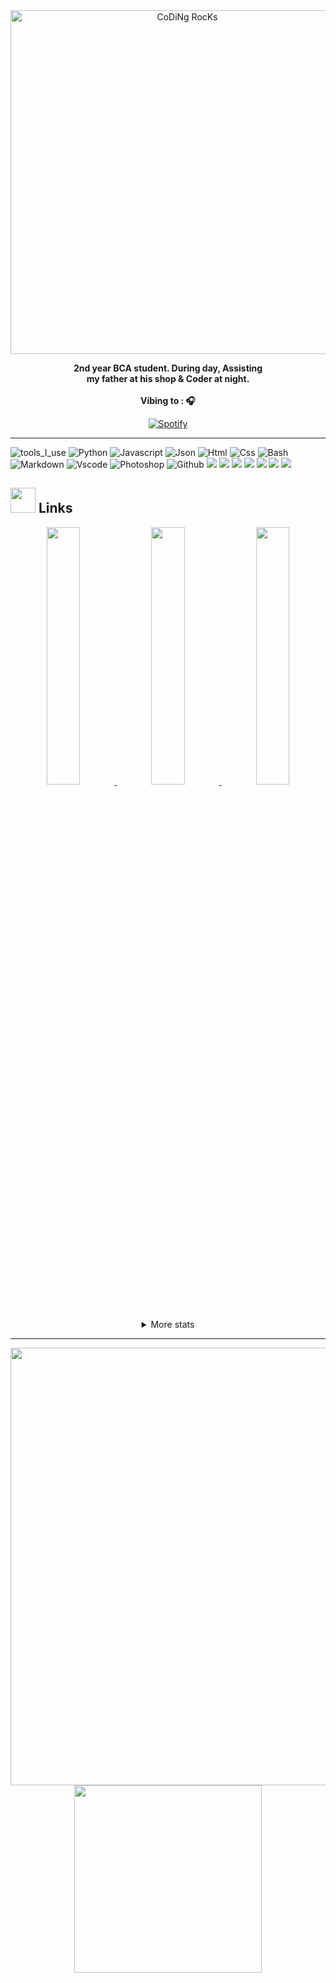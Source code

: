 <div align="center" width="50">

<img src="https://qiv2.ashun01.eu.org/animation/dev-working_rounded.gif" href="https://github.com/sp-xd" alt="CoDiNg RocKs"  width="550"/>
<br>
<p><strong>2nd year BCA student. During day, Assisting
<br>my father at his shop & Coder at night.
<br><br> Vibing to : 🎧  </strong></p>

[![Spotify](https://spotify-readme.sp-xd.vercel.app/api/spotify)](https://open.spotify.com/user/somnathpaul) <br>

</div>

<hr></hr>

![tools_I_use](https://img.shields.io/badge/-%F0%9F%9A%80%20Tools%20I%20use-orange)
![Python](https://img.shields.io/badge/Python-FFD43B?style=flat&logo=python&logoColor=darkgreen)
![Javascript](https://img.shields.io/badge/JavaScript-323330?style=flat&logo=javascript&logoColor=F7DF1E)
![Json](https://img.shields.io/badge/json-5E5C5C?style=flat&logo=json&logoColor=white)
![Html](https://img.shields.io/badge/HTML5-E34F26?style=flat&logo=html5&logoColor=white)
![Css](https://img.shields.io/badge/CSS3-1572B6?style=flat&logo=css3&logoColor=white)
![Bash](https://img.shields.io/badge/GNU%20Bash-4EAA25?style=flat&logo=GNU%20Bash&logoColor=white)
![Markdown](https://img.shields.io/badge/Markdown-000000?style=flat&logo=markdown&logoColor=white)
![Vscode](https://img.shields.io/badge/Visual_Studio_Code-0078D4?style=flat&logo=visual%20studio%20code&logoColor=white)
![Photoshop](https://img.shields.io/badge/Adobe%20Photoshop-31A8FF?style=flat&logo=Adobe%20Photoshop&logoColor=black)
![Github](https://img.shields.io/badge/-Github-181717?style=flat-square&logo=GitHub&logoColor=white)
<img src="https://img.shields.io/badge/-Git-F44D27?style=flat-square&logo=Git&logoColor=white"/>
<img src="https://img.shields.io/badge/-NPM-CB3837?style=flat-square&logo=NPM&logoColor=white"/>
<img src="https://img.shields.io/badge/-Notion-000000?style=flat-square&logo=Notion&logoColor=white"/>
<img src="https://img.shields.io/badge/-Vue.js-42B883?style=flat-square&logo=Vue.js&logoColor=white"/>
<img src="https://img.shields.io/badge/-WebPack-1C78C0?style=flat-square&logo=WebPack&logoColor=white"/>
<img src="https://img.shields.io/badge/-ESLint-4B32C3?style=flat-square&logo=ESLint&logoColor=white"/>
<img src="https://img.shields.io/badge/-Google%20Cloud-4285F4?style=flat-square&logo=Google%20Cloud&logoColor=white"/>

## <img height="40" src="https://raw.githubusercontent.com/innng/innng/master/assets/kyubey.gif"/> Links

<div align="center" >
<a  href="https://github.com/Geda-999">

<img src="https://github-readme-streak-stats.herokuapp.com/?user=Geda-999&theme=dark" width="32.5%">
<img src="https://bad-apple-github-readme.vercel.app/api?show_bg=1&username=Geda-999&show_icons=true" width="32.5%">
<img src="https://github-readme-stats.vercel.app/api/top-langs/?username=Geda-999&layout=compact&text_color=daf7dc&bg_color=151515&hide=python,php" width="32.5%">

</a>

<details>
  <summary>More stats</summary>

<img src="https://github-readme-stats.vercel.app/api/top-langs/?username=Geda-999&hide=javascript,html">

</details>

<hr></hr>

<a href="chrome://dino">
    <img src="https://github.com/SP-XD/SP-XD/blob/main/images/dino_rounded.gif?raw=true" href="https://github.com/SP-XD" width="700"/><br>
</a>
<img src="https://github.com/SP-XD/SP-XD/blob/main/images/this_page_is.gif?raw=true"  width="300"/>

</div>

<!-- ### Hi there 👋 -->

<!--
**Geda-999/Geda-999** is a ✨ _special_ ✨ repository because its `README.md` (this file) appears on your GitHub profile.

Here are some ideas to get you started:

- 🔭 I’m currently working on ...
- 🌱 I’m currently learning ...
- 👯 I’m looking to collaborate on ...
- 🤔 I’m looking for help with ...
- 💬 Ask me about ...
- 📫 How to reach me: ...
- 😄 Pronouns: ...
- ⚡ Fun fact: ...
-->
